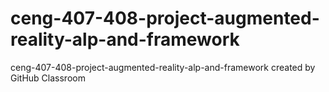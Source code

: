 # ceng-407-408-project-augmented-reality-alp-and-framework
ceng-407-408-project-augmented-reality-alp-and-framework created by GitHub Classroom
